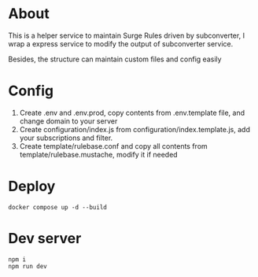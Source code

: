 # About
This is a helper service to maintain Surge Rules driven by subconverter, I wrap a express service to modify the output of subconverter service.

Besides, the structure can maintain custom files and config easily

# Config
1. Create .env and .env.prod, copy contents from .env.template file, and change domain to your server
2. Create configuration/index.js from configuration/index.template.js, add your subscriptions and filter.
3. Create template/rulebase.conf and copy all contents from template/rulebase.mustache, modify it if needed

# Deploy
```
docker compose up -d --build
```

# Dev server
```
npm i
npm run dev
```